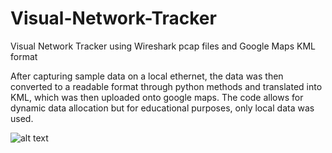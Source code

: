 # Visual-Network-Tracker
Visual Network Tracker using Wireshark pcap files and Google Maps KML format

After capturing sample data on a local ethernet, the data was then converted to a readable format through python methods and translated into KML, which was then
uploaded onto google maps. The code allows for dynamic data allocation but for educational purposes, only local data was used.

![alt text](https://i.imgur.com/Hq78nRk.png)
